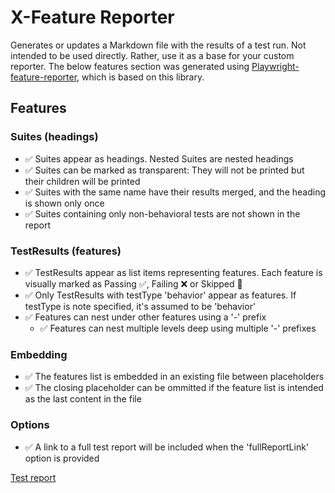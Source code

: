 # X-Feature Reporter
Generates or updates a Markdown file with the results of a test run.
Not intended to be used directly. Rather, use it as a base for your custom reporter.
The below features section was generated using [Playwright-feature-reporter](https://github.com/royk/playwright-feature-reporter), which is based on this library.

<!-- playwright-feature-reporter--start -->
## Features
  ### Suites (headings)
  - :white_check_mark: Suites appear as headings. Nested Suites are nested headings
  - :white_check_mark: Suites can be marked as transparent: They will not be printed but their children will be printed
  - :white_check_mark: Suites with the same name have their results merged, and the heading is shown only once
  - :white_check_mark: Suites containing only non-behavioral tests are not shown in the report
  ### TestResults (features)
  - :white_check_mark: TestResults appear as list items representing features. Each feature is visually marked as Passing :white_check_mark:, Failing :x: or Skipped :construction:
  - :white_check_mark: Only TestResults with testType 'behavior' appear as features. If testType is note specified, it's assumed to be 'behavior'
  - :white_check_mark: Features can nest under other features using a '-' prefix
    - :white_check_mark: Features can nest multiple levels deep using multiple '-' prefixes
  ### Embedding
  - :white_check_mark: The features list is embedded in an existing file between placeholders
  - :white_check_mark: The closing placeholder can be ommitted if the feature list is intended as the last content in the file
  ### Options
  - :white_check_mark: A link to a full test report will be included when the 'fullReportLink' option is provided

[Test report](https://raw.githack.com/royk/x-feature-reporter/refs/heads/main/playwright-report/index.html)

